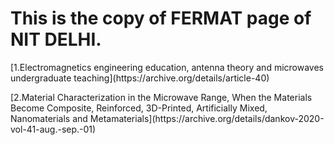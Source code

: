 # This is the copy of FERMAT page of NIT DELHI.
<p>[1.Electromagnetics engineering education, antenna theory and microwaves undergraduate teaching](https://archive.org/details/article-40)</p>
<p>[2.Material Characterization in the Microwave Range, When the Materials Become Composite, Reinforced, 3D-Printed, Artificially Mixed, Nanomaterials and Metamaterials](https://archive.org/details/dankov-2020-vol-41-aug.-sep.-01)</p>
